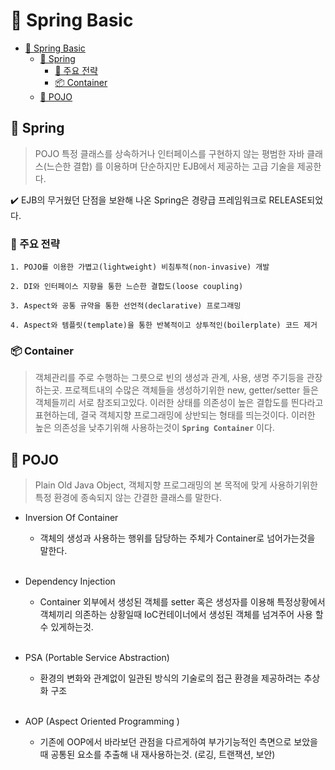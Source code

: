 # 📖 Spring Basic



<!-- @import "[TOC]" {cmd="toc" depthFrom=1 depthTo=6 orderedList=false} -->
<!-- code_chunk_output -->

* [📖 Spring Basic](#spring-basic)
	* [🍃  Spring](#spring)
		* [🤾 주요 전략](#주요-전략)
		* [📦 Container](#container)
	* [🔮 POJO](#pojo)

<!-- /code_chunk_output -->


## 🍃  Spring
> POJO 특정 클래스를 상속하거나 인터페이스를 구현하지 않는 평범한 자바 클래스(느슨한 결합)
를 이용하며 단순하지만 EJB에서 제공하는 고급 기술을 제공한다.

✔️ EJB의 무거웠던 단점을 보완해 나온 Spring은 경량급 프레임워크로 RELEASE되었다.

### 🤾 주요 전략
	1. POJO를 이용한 가볍고(lightweight) 비침투적(non-invasive) 개발

	2. DI와 인터페이스 지향을 통한 느슨한 결합도(loose coupling)

	3. Aspect와 공통 규약을 통한 선언적(declarative) 프로그래밍

	4. Aspect와 템플릿(template)을 통한 반복적이고 상투적인(boilerplate) 코드 제거

### 📦 Container
> 객체관리를 주로 수행하는 그릇으로 빈의 생성과 관계, 사용, 생명 주기등을 관장하는곳.
> 프로젝트내의 수많은 객체들을 생성하기위한 new, getter/setter 들은 객체들끼리 서로 참조되고있다.
이러한 상태를 의존성이 높은 결합도를 띈다라고 표현하는데, 결국 객체지향 프로그래밍에 상반되는 형태를 띄는것이다.
이러한 높은 의존성을 낮추기위해 사용하는것이 **`Spring Container`** 이다.

## 🔮 POJO
> Plain Old Java Object, 객체지향 프로그래밍의 본 목적에 맞게 사용하기위한 특정 환경에
종속되지 않는 간결한 클래스를 말한다.


- Inversion Of Container
 	- 객체의 생성과 사용하는 행위를 담당하는 주체가 Container로 넘어가는것을 말한다.

	<br>

- Dependency Injection
 	- Container 외부에서 생성된 객체를 setter 혹은 생성자를 이용해 특정상황에서 객체끼리 의존하는 상황일때 IoC컨테이너에서 생성된 객체를 넘겨주어 사용 할 수 있게하는것.

	<br>

- PSA (Portable Service Abstraction)
	- 환경의 변화와 관계없이 일관된 방식의 기술로의 접근 환경을 제공하려는 추상화 구조

	<br>

- AOP (Aspect Oriented Programming )
	- 기존에 OOP에서 바라보던 관점을 다르게하여 부가기능적인 측면으로 보았을때 공통된 요소를 추출해 내 재사용하는것. (로깅, 트랜잭션, 보안)
